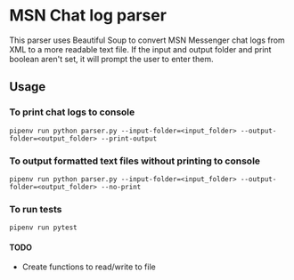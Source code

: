# MSN Chat log parser

This parser uses Beautiful Soup to convert MSN Messenger chat logs from XML to a more readable text file.
If the input and output folder and print boolean aren't set, it will prompt the user to enter them.

## Usage

### To print chat logs to console
`pipenv run python parser.py --input-folder=<input_folder> --output-folder=<output_folder> --print-output`


### To output formatted text files without printing to console

`pipenv run python parser.py --input-folder=<input_folder> --output-folder=<output_folder> --no-print`

### To run tests

`pipenv run pytest`

#### TODO

* Create functions to read/write to file
